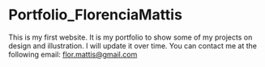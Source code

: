 # Portfolio_FlorenciaMattis
This is my first website. 
It is my portfolio to show some of my projects on design and illustration. 
I will update it over time.
You can contact me at the following email: flor.mattis@gmail.com
